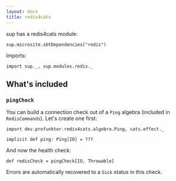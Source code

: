 ```yaml
---
layout: docs
title: redis4cats
---
```


sup has a redis4cats module:

```tut:passthrough
sup.microsite.sbtDependencies("redis")
```

Imports:
```tut:silent
import sup._, sup.modules.redis._
```

## What's included

### `pingCheck`

You can build a connection check out of a `Ping` algebra (included in `RedisCommands`). Let's create one first:

```tut:book
import dev.profunktor.redis4cats.algebra.Ping, cats.effect._

implicit def ping: Ping[IO] = ???
```

And now the health check:

```tut:book
def redisCheck = pingCheck[IO, Throwable]
```

Errors are automatically recovered to a `Sick` status in this check.
